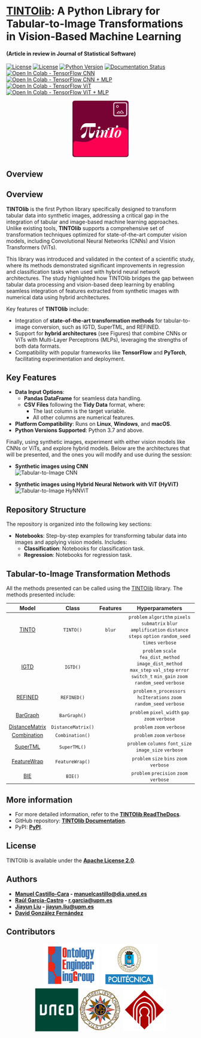 # [TINTOlib](https://tintolib.readthedocs.io/en/latest/): A Python Library for Tabular-to-Image Transformations in Vision-Based Machine Learning  
#### (Article in review in Journal of Statistical Software)

[![License](https://img.shields.io/badge/license-Apache%202.0-blue)](https://github.com/oeg-upm/TINTOlib-Documentation/blob/main/LICENSE)
[![License](https://img.shields.io/badge/license-Apache%202.0-blue)](https://github.com/oeg-upm/TINTOlib-Documentation/blob/main/LICENSE)
[![Python Version](https://img.shields.io/badge/Python-3.7%20%7C%203.8%20%7C%203.9%20%7C%203.10%20%7C%203.11-blue)](https://pypi.python.org/pypi/)
[![Documentation Status](https://readthedocs.org/projects/morph-kgc/badge/?version=latest)](https://tintolib.readthedocs.io/en/latest/)
[![Open In Colab - TensorFlow CNN](https://colab.research.google.com/assets/colab-badge.svg)](https://colab.research.google.com/github/DCY1117/ECAI2024-Material/blob/main/Notebooks/Challenge/Tensorflow_Regression_CNN.ipynb)
[![Open In Colab - TensorFlow CNN + MLP](https://colab.research.google.com/assets/colab-badge.svg)](https://colab.research.google.com/github/DCY1117/ECAI2024-Material/blob/main/Notebooks/Challenge/Tensorflow_Regression_CNN%2BMLP.ipynb)
[![Open In Colab - TensorFlow ViT](https://colab.research.google.com/assets/colab-badge.svg)](https://colab.research.google.com/github/DCY1117/ECAI2024-Material/blob/main/Notebooks/Challenge/Tensorflow_Regression_ViT.ipynb)
[![Open In Colab - TensorFlow ViT + MLP](https://colab.research.google.com/assets/colab-badge.svg)](https://colab.research.google.com/github/DCY1117/ECAI2024-Material/blob/main/Notebooks/Challenge/Tensorflow_Regression_ViT%2BMLP.ipynb)

<div align="center">
  <img src="imgs/logo.svg" alt="TINTO Logo" width="150">
</div>

## Overview

## Overview

**TINTOlib** is the first Python library specifically designed to transform tabular data into synthetic images, addressing a critical gap in the integration of tabular and image-based machine learning approaches. Unlike existing tools, **TINTOlib** supports a comprehensive set of transformation techniques optimized for state-of-the-art computer vision models, including Convolutional Neural Networks (CNNs) and Vision Transformers (ViTs). 

This library was introduced and validated in the context of a scientific study, where its methods demonstrated significant improvements in regression and classification tasks when used with hybrid neural network architectures. The study highlighted how TINTOlib bridges the gap between tabular data processing and vision-based deep learning by enabling seamless integration of features extracted from synthetic images with numerical data using hybrid architectures.

Key features of **TINTOlib** include:
- Integration of **state-of-the-art transformation methods** for tabular-to-image conversion, such as IGTD, SuperTML, and REFINED.
- Support for **hybrid architectures** (see Figures) that combine CNNs or ViTs with Multi-Layer Perceptrons (MLPs), leveraging the strengths of both data formats.
- Compatibility with popular frameworks like **TensorFlow** and **PyTorch**, facilitating experimentation and deployment.


## Key Features

- **Data Input Options**:
  - **Pandas DataFrame** for seamless data handling.
  - **CSV Files** following the **Tidy Data** format, where:
    - The last column is the target variable.
    - All other columns are numerical features.
- **Platform Compatibility**: Runs on **Linux**, **Windows**, and **macOS**.
- **Python Versions Supported**: Python 3.7 and above.

Finally, using synthetic images, experiment with either vision models like CNNs or ViTs, and explore hybrid models. Below are the architectures that will be presented, and the ones you will modify and use during the session:

- **Synthetic images using CNN**  
  ![Tabular-to-Image CNN](Images/Tabular-to-image-CNN.jpg)

- **Synthetic images using Hybrid Neural Network with ViT (HyViT)**  
  ![Tabular-to-Image HyNNViT](Images/Tabular-to-image-HyNNViT.jpg)

## Repository Structure

The repository is organized into the following key sections:

- **Notebooks**: Step-by-step examples for transforming tabular data into images and applying vision models. Includes:
  - **Classification**: Notebooks for classification task.
  - **Regression**: Notebooks for regression task.


## Tabular-to-Image Transformation Methods

All the methods presented can be called using the [TINTOlib](https://tintolib.readthedocs.io/en/latest/) library. The methods presented include:

|                              Model                               |    Class     | Features |                                                                Hyperparameters                                                                 |
|:----------------------------------------------------------------:|:------------:|:--------:|:----------------------------------------------------------------------------------------------------------------------------------------------:|
|            [TINTO](https://github.com/oeg-upm/TINTO)             |  `TINTO()`   |  `blur`  |                   `problem` `algorithm` `pixels` `submatrix` `blur` `amplification` `distance` `steps` `option` `random_seed` `times` `verbose`                   |
|             [IGTD](https://github.com/zhuyitan/igtd)             |   `IGTD()`   |          | `problem` `scale` `fea_dist_method` `image_dist_method` `max_step` `val_step` `error` `switch_t` `min_gain` `zoom` `random_seed` `verbose` |
|       [REFINED](https://github.com/omidbazgirTTU/REFINED)        | `REFINED()`  |          |                                                      `problem` `n_processors` `hcIterations` `zoom` `random_seed` `verbose`      |
|                           [BarGraph]()                           | `BarGraph()`  |          |                                                    `problem` `pixel_width` `gap`  `zoom` `verbose`                                                    |
|                        [DistanceMatrix]()                        | `DistanceMatrix()`  |          |                                                          `problem` `zoom`  `verbose`                                                          |
|                         [Combination]()                          | `Combination()`  |          |                                                             `problem` `zoom`  `verbose`                                                              |
| [SuperTML](https://github.com/GilesStrong/SuperTML_HiggsML_Test) | `SuperTML()` |          |                                             `problem` `columns` `font_size` `image_size` `verbose`                                             |
|                         [FeatureWrap]()                          | `FeatureWrap()`  |          |                                                             `problem` `size` `bins` `zoom` `verbose`                                                              |
|                         [BIE]()                          | `BIE()`  |          |                                                             `problem` `precision` `zoom` `verbose`                                                              |

## More information

- For more detailed information, refer to the **[TINTOlib ReadTheDocs](https://tintolib.readthedocs.io/en/latest/)**.  
- GitHub repository: **[TINTOlib Documentation](https://github.com/oeg-upm/TINTOlib-Documentation)**.
- PyPI: **[PyPI](https://pypi.org/project/TINTOlib/)**.

<!--

## Citation

If you use TINTO in your work, please cite the following:

- **[TINTO: Converting Tidy Data into Images](https://doi.org/10.1016/j.softx.2023.101391)**:
```bib
@article{softwarex_TINTO,
    title = {TINTO: Converting Tidy Data into Image for Classification with 2-Dimensional Convolutional Neural Networks},
    journal = {SoftwareX},
    author = {Manuel Castillo-Cara et al.},
    volume = {22},
    pages = {101391},
    year = {2023},
    doi = {https://doi.org/10.1016/j.softx.2023.101391}
}

And use-case developed in **[INFFUS Paper](https://doi.org/10.1016/j.inffus.2022.10.011)** 

```bib
@article{inffus_TINTO,
    title = {A novel deep learning approach using blurring image techniques for Bluetooth-based indoor localisation},
    journal = {Information Fusion},
    author = {Reewos Talla-Chumpitaz and Manuel Castillo-Cara and Luis Orozco-Barbosa and Raúl García-Castro},
    volume = {91},
    pages = {173-186},
    year = {2023},
    issn = {1566-2535},
    doi = {https://doi.org/10.1016/j.inffus.2022.10.011}
}
```
-->

## License

TINTOlib is available under the **[Apache License 2.0](https://github.com/oeg-upm/TINTOlib-Documentation/blob/main/LICENSE)**.

## Authors
- **[Manuel Castillo-Cara](https://github.com/manwestc) - [manuelcastillo@dia.uned.es](manuelcastillo@dia.uned.es)**
- **[Raúl García-Castro](https://github.com/rgcmme) - [r.garcia@upm.es](r.garcia@upm.es)**
- **[Jiayun Liu](https://github.com/DCY1117) - [jiayun.liu@upm.es](jiayun.liu@upm.es)**
- **[David González Fernández](https://github.com/DavidGonzalezFernandez)**


## Contributors

<div>
<p align = "center">
<kbd><img src="./imgs/logo-oeg.png" alt="Ontology Engineering Group" width="150"></kbd> <kbd><img src="./imgs/logo-upm.png" alt="Universidad Politécnica de Madrid" width="150"></kbd> <kbd><img src="./imgs/logo-uned-.jpg" alt="Universidad Nacional de Educación a Distancia" width="231"></kbd> <kbd><img src="./imgs/logo-uclm.png" alt="Universidad de Castilla-La Mancha" width="115"></kbd> 
</p>
</div>
